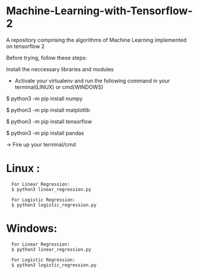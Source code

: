 # Machine-Learning-with-Tensorflow-2
A repository comprising the algorithms of Machine Learning 
implemented on tensorflow 2

Before trying, follow these steps:

  Install the neccessary libraries and modules
   - Activate your virtualenv and run the following command in your terminal(LINUX) or cmd(WINDOWS)
 
   $ python3 -m pip install numpy
   
   $ python3 -m pip install matplotlib
   
   $ python3 -m pip install tensorflow
   
   $ python3 -m pip install pandas
  
  -> Fire up your terminal/cmd
   
   # Linux :
      
      For Linear Regression:
      $ python3 linear_regression.py
      
      For Logistic Regression:
      $ python3 logistic_regression.py
  
  
  # Windows:
  
      For Linear Regression:
      $ python3 linear_regression.py
      
      For Logistic Regression:
      $ python3 logistic_regression.py
